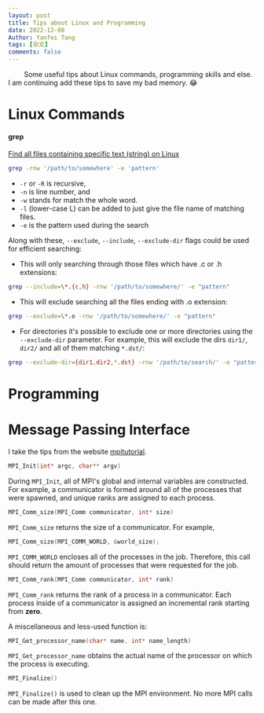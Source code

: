 ```yaml
---
layout: post
title: Tips about Linux and Programming
date: 2022-12-08
Author: Yanfei Tang
tags: [杂文]
comments: false
---
```


&emsp;&emsp; Some useful tips about Linux commands, programming skills and else. I am continuing add these tips to save my bad memory. 😂

<!-- more -->

# Linux Commands

#### grep

[Find all files containing specific text (string) on Linux](https://stackoverflow.com/questions/16956810/how-to-find-all-files-containing-specific-text-string-on-linux)

```bash
grep -rnw '/path/to/somewhere' -e 'pattern'
```

- <code>-r</code> or <code>-R</code> is recursive,
- <code>-n</code> is line number, and
- <code>-w</code> stands for match the whole word.
- <code>-l</code> (lower-case L) can be added to just give the file name of matching files.
- <code>-e</code> is the pattern used during the search

Along with these, <code>--exclude</code>, <code>--include</code>, <code>--exclude-dir</code> flags could be used for efficient searching:

- This will only searching through those files which have .c or .h extensions:

```bash
grep --include=\*.{c,h} -rnw '/path/to/somewhere/' -e "pattern"
```

- This will exclude searching all the files ending with .o extension:

```bash
grep --exclude=\*.o -rnw '/path/to/somewhere/' -e "pattern"
```

- For directories it's possible to exclude one or more directories using the <code>--exclude-dir</code> parameter. For example, this will exclude the dirs <code>dir1/</code>, <code>dir2/</code> and all of them matching <code>*.dst/</code>:

```bash
grep --exclude-dir={dir1,dir2,*.dst} -rnw '/path/to/search/' -e "pattern"
```





# Programming





# Message Passing Interface

I take the tips from the website [mpitutorial](https://mpitutorial.com/tutorials/mpi-hello-world/).

```c++
MPI_Init(int* argc, char** argv)
```

During <code>MPI_Init</code>, all of MPI's global and internal variables are constructed. For example, a communicator is formed around all of the processes that were spawned, and unique ranks are assigned to each process.

```C++
MPI_Comm_size(MPI_Comm communicator, int* size)
```

<code>MPI_Comm_size</code> returns the size of a communicator. For example, 

```C++
MPI_Comm_size(MPI_COMM_WORLD, &world_size);
```

<code>MPI_COMM_WORLD</code> encloses all of the processes in the job. Therefore, this call should return the amount of processes that were requested for the job.

```C++
MPI_Comm_rank(MPI_Comm communicator, int* rank)
```

 <code>MPI_Comm_rank</code> returns the rank of a process in a communicator. Each process inside of a communicator is assigned an incremental rank starting from **zero**. 

A miscellaneous and less-used function is:

```C++
MPI_Get_processor_name(char* name, int* name_length)
```

<code>MPI_Get_processor_name</code> obtains the actual name of the processor on which the process is executing. 

```C++
MPI_Finalize()
```

<code>MPI_Finalize()</code> is used to clean up the MPI environment. No more MPI calls can be made after this one.
